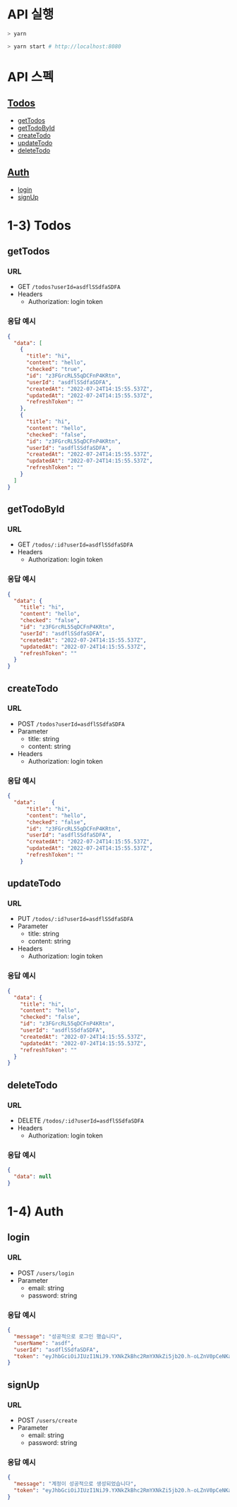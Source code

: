# API 실행

```bash
> yarn

> yarn start # http://localhost:8080
```

# API 스펙

## [Todos](#todos)

- [getTodos](#getTodos)
- [getTodoById](#getTodoById)
- [createTodo](#createTodo)
- [updateTodo](#updateTodo)
- [deleteTodo](#deleteTodo)

## [Auth](#auth)

- [login](#login)
- [signUp](#signUp)

# <span id="todos">1-3) Todos</span>

## getTodos

### URL

- GET `/todos?userId=asdflSSdfaSDFA`
- Headers
  - Authorization: login token

### 응답 예시

```json
{
  "data": [
    {
      "title": "hi",
      "content": "hello",
      "checked": "true",
      "id": "z3FGrcRL55qDCFnP4KRtn",
      "userId": "asdflSSdfaSDFA",
      "createdAt": "2022-07-24T14:15:55.537Z",
      "updatedAt": "2022-07-24T14:15:55.537Z",
      "refreshToken": ""
    },
    {
      "title": "hi",
      "content": "hello",
      "checked": "false",
      "id": "z3FGrcRL55qDCFnP4KRtn",
      "userId": "asdflSSdfaSDFA",
      "createdAt": "2022-07-24T14:15:55.537Z",
      "updatedAt": "2022-07-24T14:15:55.537Z",
      "refreshToken": ""
    }
  ]
}
```

## getTodoById

### URL

- GET `/todos/:id?userId=asdflSSdfaSDFA`
- Headers
  - Authorization: login token

### 응답 예시

```json
{
  "data": {
    "title": "hi",
    "content": "hello",
    "checked": "false",
    "id": "z3FGrcRL55qDCFnP4KRtn",
    "userId": "asdflSSdfaSDFA",
    "createdAt": "2022-07-24T14:15:55.537Z",
    "updatedAt": "2022-07-24T14:15:55.537Z",
    "refreshToken": ""
  }
}
```

## createTodo

### URL

- POST `/todos?userId=asdflSSdfaSDFA`
- Parameter
  - title: string
  - content: string
- Headers
  - Authorization: login token

### 응답 예시

```json
{
  "data":     {
      "title": "hi",
      "content": "hello",
      "checked": "false",
      "id": "z3FGrcRL55qDCFnP4KRtn",
      "userId": "asdflSSdfaSDFA",
      "createdAt": "2022-07-24T14:15:55.537Z",
      "updatedAt": "2022-07-24T14:15:55.537Z",
      "refreshToken": ""
    }
```

## updateTodo

### URL

- PUT `/todos/:id?userId=asdflSSdfaSDFA`
- Parameter
  - title: string
  - content: string
- Headers
  - Authorization: login token

### 응답 예시

```json
{
  "data": {
    "title": "hi",
    "content": "hello",
    "checked": "false",
    "id": "z3FGrcRL55qDCFnP4KRtn",
    "userId": "asdflSSdfaSDFA",
    "createdAt": "2022-07-24T14:15:55.537Z",
    "updatedAt": "2022-07-24T14:15:55.537Z",
    "refreshToken": ""
  }
}
```

## deleteTodo

### URL

- DELETE `/todos/:id?userId=asdflSSdfaSDFA`
- Headers
  - Authorization: login token

### 응답 예시

```json
{
  "data": null
}
```

# <span id="auth">1-4) Auth</span>

## login

### URL

- POST `/users/login`
- Parameter
  - email: string
  - password: string

### 응답 예시

```json
{
  "message": "성공적으로 로그인 했습니다",
  "userName": "asdf",
  "userId": "asdflSSdfaSDFA",
  "token": "eyJhbGciOiJIUzI1NiJ9.YXNkZkBhc2RmYXNkZi5jb20.h-oLZnV0pCeNKa_AM3ilQzerD2Uj7bKUn1xDft5DzOk"
}
```

## signUp

### URL

- POST `/users/create`
- Parameter
  - email: string
  - password: string

### 응답 예시

```json
{
  "message": "계정이 성공적으로 생성되었습니다",
  "token": "eyJhbGciOiJIUzI1NiJ9.YXNkZkBhc2RmYXNkZi5jb20.h-oLZnV0pCeNKa_AM3ilQzerD2Uj7bKUn1xDft5DzOk"
}
```
